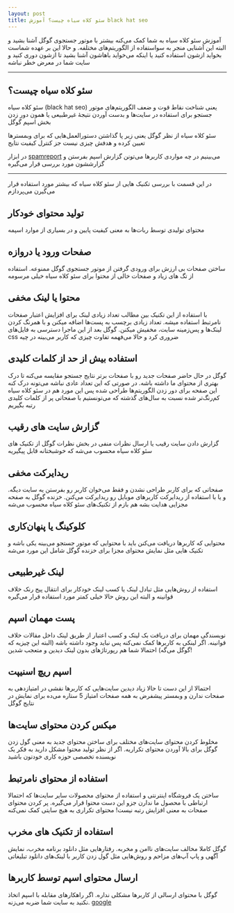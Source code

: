 ```yaml
---
layout: post
title: سئو کلاه سیاه چیست؟ آموزش black hat seo
---
```


آموزش سئو کلاه سیاه به شما کمک می‌کنه بیشتر با موتور جستجوی گوگل آشنا بشید و البته این آشنایی منجر به سواستفاده از الگوریتم‌های مختلفه. و حالا این بر عهده شماست بخواید ازشون استفاده کنید یا اینکه می‌خواید باهاشون آشنا بشید تا ازشون دوری کنید و سایت شما در معرض خطر نباشه

<hr>

## سئو کلاه سیاه چیست؟

سئو کلاه سیاه (black hat seo) یعنی شناخت نقاط قوت و ضعف الگوریتم‌های موتور جستجو برای استفاده در سایت‌ها و بدست آوردن نتیجۀ غیرطبیعی یا همون دور زدن بخش اسپم گوگل

سئو کلاه سیاه از نظر گوگل یعنی زیر پا گذاشتن دستورالعمل‌هایی که برای وبمسترها تعیین کرده و هدفش چیزی نیست جز کنترل کیفیت نتایج

در ابزار [spamreport](https://www.google.com/webmasters/tools/spamreport) می‌بینیم در چه مواردی کاربرها می‌تونن گزارش اسپم بفرستن و گزارششون مورد بررسی قرار می‌گیره

<hr>

در این قسمت با بررسی تکنیک هایی از سئو کلاه سیاه که بیشتر مورد استفاده قرار می‌گیرن می‌پردازم

## تولید محتوای خودکار

محتوای تولیدی توسط ربات‌ها به معنی کیفیت پایین و در بسیاری از موارد اسپمه

## صفحات ورود یا دروازه

ساختن صفحات بی ارزش برای ورودی گرفتن از موتور جستجوی گوگل ممنوعه. استفاده از تگ های زیاد و صفحات خالی از محتوا برای سئو کلاه سیاه خیلی مرسومه

## محتوا یا لینک مخفی

با استفاده از این تکنیک بین مطالب تعداد زیادی لینک برای افزایش اعتبار صفحات نامرتبط استفاده میشه. تعداد زیادی برچسب به پست‌ها اضافه میکنن و با همرنگ کردن لینک‌ها و پس‌زمینه سایت، مخفیش میکنن. گوگل بعد از این ماجرا دسترسی به فایل‌های css ضروری کرد و حالا می‌فهمه تفاوت چیزی که کاربر می‌بینه در چیه 

## استفاده بیش از حد از کلمات کلیدی

گوگل در حال حاضر صفحات جدید رو با صفحات برتر نتایج جستجو مقایسه می‌کنه تا درک بهتری از محتوای ما داشته باشه. در صورتی که این تعداد عادی نباشه می‌تونه درک کنه این صفحه برای دور زدن الگوریتم‌ها طراحی شده پس این مورد هم در سئو کلاه سیاه کم‌رنگ‌تر شده نسبت به سال‌های گذشته که می‌تونستیم با صفحاتی پر از کلمات کلیدی رتبه بگیریم

## گزارش سایت های رقیب

گزارش دادن سایت رقیب یا ارسال نظرات منفی در بخش نظرات گوگل از تکنیک های سئو کلاه سیاه محسوب می‌شه که خوشبختانه قابل پیگیریه

## ریدایرکت مخفی

صفحاتی که برای کاربر طراحی نشدن و فقط می‌خوان کاربر رو بفرستن یه سایت دیگه. و یا با استفاده از ریدایرکت کاربرهای موبایل رو ریدایرکت می‌کنن. خزنده گوگل به صفحه مجزایی هدایت بشه هم بازم از تکنیک‌های سئو کلاه سیاه محسوب می‌شه

## کلوکینگ یا پنهان‌کاری

محتوایی که کاربرها دریافت می‌کنن باید با محتوایی که موتور جستجو می‌بینه یکی باشه و تکنیک هایی مثل نمایش محتوای مجزا برای خزنده گوگل شامل این مورد می‌شه

## لینک غیرطبیعی

استفاده از روش‌هایی مثل تبادل لینک یا کسب لینک خودکار برای انتقال پیج رنک خلاف قوانینه و البته این روش حالا خیلی کمتر مورد استفاده قرار می‌گیره

## پست مهمان اسپم

نویسندگی مهمان برای دریافت بک لینک و کسب اعتبار از طریق لینک داخل مقالات خلاف قوانینه. اگر لینکی به کاربرها کمک نمی‌کنه پس نباید وجود داشته باشه (البته این چیزیه که گوگل می‌گه) احتمالا شما هم رپورتاژهای بدون لینک دیدین و متعجب شدین!

## اسپم ریچ اسنیپت

احتمالا از این دست تا حالا زیاد دیدین سایت‌هایی که کاربرها نقشی در امتیازدهی به صفحات ندارن و وبمستر پیشفرض به همه صفحات امتیاز 5 ستاره می‌ده برای نمایش در نتایج گوگل

## میکس کردن محتوای سایت‌ها

مخلوط کردن محتوای سایت‌های مختلف برای ساختن محتوای جدید به معنی گول زدن گوگل برای بالا آوردن محتوای تکراریه. اگر از نظر تولید محتوا مشکل دارید به فکر یک نویسنده تخصصی حوزه کاری خودتون باشید

## استفاده از محتوای نامرتبط

ساختن یک فروشگاه اینترنتی و استفاده از محتوای محصولات سایر سایت‌ها که احتمالا ارتباطی با محصول ما ندارن جزو این دست محتوا قرار می‌گیره. پر کردن محتوای صفحات به معنی افزایش رتبه نیست! محتوای تکراری به هیچ سایتی کمک نمی‌کنه

## استفاده از تکنیک های مخرب

گوگل کاملا مخالف سایت‌های ناامن و مخربه. رفتارهایی مثل دانلود برنامه مخرب، نمایش آگهی و پاپ آپ‌های مزاحم و روش‌هایی مثل گول زدن کاربر با لینک‌های دانلود تبلیغاتی

## ارسال محتوای اسپم توسط کاربرها

گوگل با محتوای ارسالی از کاربرها مشکلی نداره. اگر راهکارهای مقابله با اسپم اتخاذ نکنید به سایت شما ضربه می‌زنه. [google](https://support.google.com/webmasters/topic/6001971)
